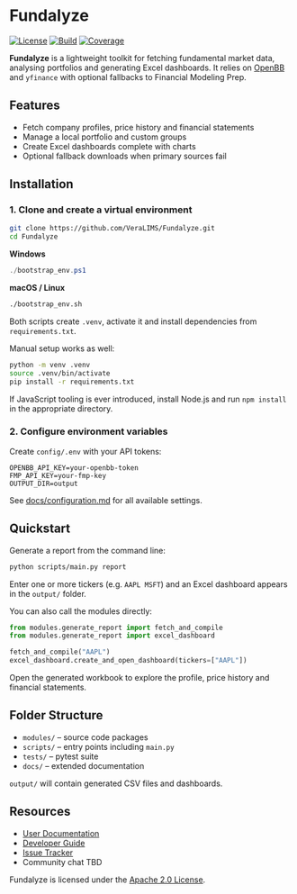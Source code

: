 # Fundalyze

[![License](https://img.shields.io/badge/license-Apache%202.0-blue.svg)](LICENSE)
[![Build](https://img.shields.io/badge/build-manual-lightgrey)](#)
[![Coverage](https://img.shields.io/badge/coverage-100%25-brightgreen)](#)

**Fundalyze** is a lightweight toolkit for fetching fundamental market data, analysing portfolios and generating Excel dashboards. It relies on [OpenBB](https://openbb.co/) and `yfinance` with optional fallbacks to Financial Modeling Prep.

## Features

- Fetch company profiles, price history and financial statements
- Manage a local portfolio and custom groups
- Create Excel dashboards complete with charts
- Optional fallback downloads when primary sources fail

## Installation

### 1. Clone and create a virtual environment
```bash
git clone https://github.com/VeraLIMS/Fundalyze.git
cd Fundalyze
```

**Windows**
```powershell
./bootstrap_env.ps1
```

**macOS / Linux**
```bash
./bootstrap_env.sh
```
Both scripts create `.venv`, activate it and install dependencies from `requirements.txt`.

Manual setup works as well:
```bash
python -m venv .venv
source .venv/bin/activate
pip install -r requirements.txt
```
If JavaScript tooling is ever introduced, install Node.js and run `npm install` in the appropriate directory.

### 2. Configure environment variables
Create `config/.env` with your API tokens:
```env
OPENBB_API_KEY=your-openbb-token
FMP_API_KEY=your-fmp-key
OUTPUT_DIR=output
```
See [docs/configuration.md](docs/configuration.md) for all available settings.

## Quickstart

Generate a report from the command line:
```bash
python scripts/main.py report
```
Enter one or more tickers (e.g. `AAPL MSFT`) and an Excel dashboard appears in the `output/` folder.

You can also call the modules directly:
```python
from modules.generate_report import fetch_and_compile
from modules.generate_report import excel_dashboard

fetch_and_compile("AAPL")
excel_dashboard.create_and_open_dashboard(tickers=["AAPL"])
```
Open the generated workbook to explore the profile, price history and financial statements.

## Folder Structure

- `modules/` – source code packages
- `scripts/` – entry points including `main.py`
- `tests/` – pytest suite
- `docs/` – extended documentation

`output/` will contain generated CSV files and dashboards.

## Resources

- [User Documentation](docs/overview.md)
- [Developer Guide](docs/DEVELOPER_GUIDE.md)
- [Issue Tracker](https://github.com/VeraLIMS/Fundalyze/issues)
- Community chat TBD

Fundalyze is licensed under the [Apache 2.0 License](LICENSE).
